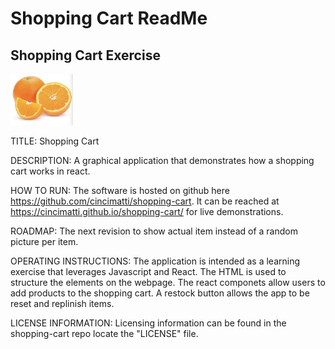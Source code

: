 # Shopping Cart ReadMe
## Shopping Cart Exercise
<img src= "orange.png" width='100'>


TITLE:
Shopping Cart

DESCRIPTION:
A graphical application that demonstrates how a shopping cart works in react.

HOW TO RUN:
The software is hosted on github here https://github.com/cincimatti/shopping-cart.
It can be reached at https://cincimatti.github.io/shopping-cart/ for live demonstrations.

ROADMAP:
The next revision to show actual item instead of a random picture per item.


OPERATING INSTRUCTIONS:
The application is intended as a learning exercise that leverages Javascript and React. 
The HTML is used to structure the elements on the webpage.
The react componets allow users to add products to the shopping cart. 
A restock button allows the app to be reset and replinish items.


LICENSE INFORMATION:
Licensing information can be found in the shopping-cart repo locate the "LICENSE" file.